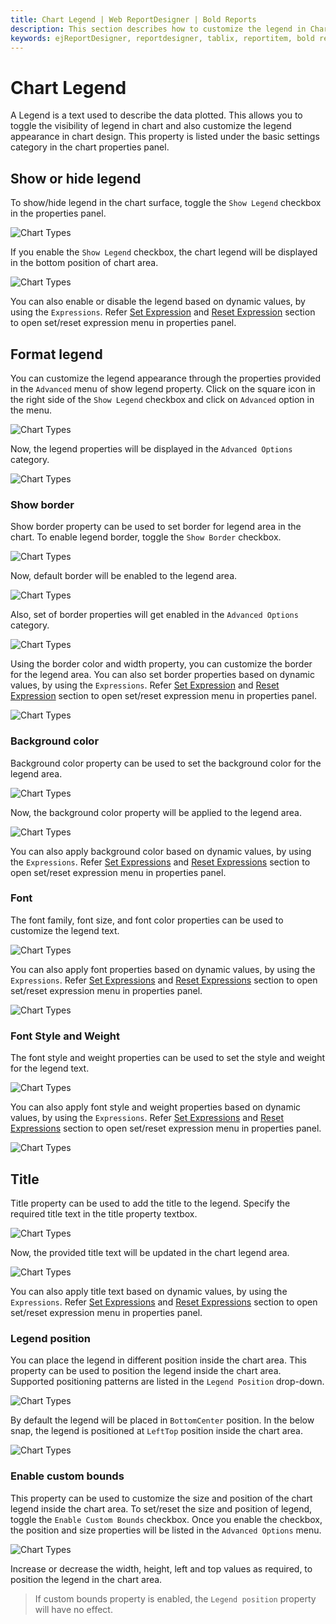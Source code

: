 ```yaml
---
title: Chart Legend | Web ReportDesigner | Bold Reports
description: This section describes how to customize the legend in Chart Report Item with the Bold Report Designer
keywords: ejReportDesigner, reportdesigner, tablix, reportitem, bold reports, documentation, help, ej, user guide, demo, samples, bold reports, bold reporting
---
```


# Chart Legend

A Legend is a text used to describe the data plotted. This allows you to toggle the visibility of legend in chart and also customize the legend appearance in chart design. This property is listed under the basic settings category in the chart properties panel.

## Show or hide legend

To show/hide legend in the chart surface, toggle the `Show Legend` checkbox in the properties panel.

![Chart Types](/static/assets/on-premise/images/report-designer/report-items/chart/show-legend/show-legend-checkbox.png)

If you enable the `Show Legend` checkbox, the chart legend will be displayed in the bottom position of chart area.

![Chart Types](/static/assets/on-premise/images/report-designer/report-items/chart/show-legend/chart-legend-indication.png)

You can also enable or disable the legend based on dynamic values, by using the `Expressions`. Refer [Set Expression](/report-designer/compose-report/properties-panel/#set-expression) and [Reset Expression](/report-designer/compose-report/properties-panel/#reset-expression) section to open set/reset expression menu in properties panel.

## Format legend

You can customize the legend appearance through the properties provided in the `Advanced` menu of show legend property. Click on the square icon in the right side of the `Show Legend` checkbox and click on `Advanced` option in the menu.

![Chart Types](/static/assets/on-premise/images/report-designer/report-items/chart/show-legend/show-legend-advanced-menu.png)

Now, the legend properties will be displayed in the `Advanced Options` category.

![Chart Types](/static/assets/on-premise/images/report-designer/report-items/chart/show-legend/advanced-properties.png)

### Show border

Show border property can be used to set border for legend area in the chart. To enable legend border, toggle the `Show Border` checkbox.

![Chart Types](/static/assets/on-premise/images/report-designer/report-items/chart/show-legend/enable-legend-border.png)

Now, default border will be enabled to the legend area.

![Chart Types](/static/assets/on-premise/images/report-designer/report-items/chart/show-legend/enable-border-design-view.png)

Also, set of border properties will get enabled in the  `Advanced Options` category.

![Chart Types](/static/assets/on-premise/images/report-designer/report-items/chart/show-legend/legend-border.png)

Using the border color and width property, you can customize the border for the legend area. You can also set border properties based on dynamic values, by using the `Expressions`. Refer [Set Expression](/report-designer/compose-report/properties-panel/#set-expression) and [Reset Expression](/report-designer/compose-report/properties-panel/#reset-expression) section to open set/reset expression menu in properties panel.

![Chart Types](/static/assets/on-premise/images/report-designer/report-items/chart/show-legend/expression-menu.png)

### Background color

Background color property can be used to set the background color for the legend area.

![Chart Types](/static/assets/on-premise/images/report-designer/report-items/chart/show-legend/background-color.png)

Now, the background color property will be applied to the legend area.

![Chart Types](/static/assets/on-premise/images/report-designer/report-items/chart/show-legend/set-background-property.png)

You can also apply background color based on dynamic values, by using the `Expressions`. Refer [Set Expressions](/report-designer/compose-report/properties-panel/#set-expression) and [Reset Expressions](/report-designer/compose-report/properties-panel/#reset-expression) section to open set/reset expression menu in properties panel.

### Font

The font family, font size, and font color properties can be used to customize the legend text.

![Chart Types](/static/assets/on-premise/images/report-designer/report-items/chart/show-legend/font-property.png)

You can also apply font properties based on dynamic values, by using the `Expressions`. Refer [Set Expressions](/report-designer/compose-report/properties-panel/#set-expression) and [Reset Expressions](/report-designer/compose-report/properties-panel/#reset-expression) section to open set/reset expression menu in properties panel.

![Chart Types](/static/assets/on-premise/images/report-designer/report-items/chart/show-legend/font-property-expression.png)

### Font Style and Weight

The font style and weight properties can be used to set the style and weight for the legend text.

![Chart Types](/static/assets/on-premise/images/report-designer/report-items/chart/show-legend/font-style.png)

You can also apply font style and weight properties based on dynamic values, by using the `Expressions`. Refer [Set Expressions](/report-designer/compose-report/properties-panel/#set-expression) and [Reset Expressions](/report-designer/compose-report/properties-panel/#reset-expression) section to open set/reset expression menu in properties panel.

![Chart Types](/static/assets/on-premise/images/report-designer/report-items/chart/show-legend/font-style-expression.png)

## Title

Title property can be used to add the title to the legend. Specify the required title text in the title property textbox.

![Chart Types](/static/assets/on-premise/images/report-designer/report-items/chart/show-legend/title-text.png)

Now, the provided title text will be updated in the chart legend area.

![Chart Types](/static/assets/on-premise/images/report-designer/report-items/chart/show-legend/set-title-text.png)

You can also apply title text based on dynamic values, by using the `Expressions`. Refer [Set Expressions](/report-designer/compose-report/properties-panel/#set-expression) and [Reset Expressions](/report-designer/compose-report/properties-panel/#reset-expression) section to open set/reset expression menu in properties panel.

### Legend position

You can place the legend in different position inside the chart area. This property can be used to position the legend inside the chart area. Supported positioning patterns are listed in the `Legend Position` drop-down.

![Chart Types](/static/assets/on-premise/images/report-designer/report-items/chart/show-legend/legend-position.png)

By default the legend will be placed in `BottomCenter` position. In the below snap, the legend is positioned at `LeftTop` position inside the chart area.

![Chart Types](/static/assets/on-premise/images/report-designer/report-items/chart/show-legend/legend-position-property.png)

### Enable custom bounds

This property can be used to customize the size and position of the chart legend inside the chart area. To set/reset the size and position of legend, toggle the `Enable Custom Bounds` checkbox. Once you enable the checkbox, the position and size properties will be listed in the `Advanced Options` menu.

![Chart Types](/static/assets/on-premise/images/report-designer/report-items/chart/show-legend/enable-custom-bounds.png)

Increase or decrease the width, height, left and top values as required, to position the legend in the chart area.

> If custom bounds property is enabled, the `Legend position` property will have no effect.
